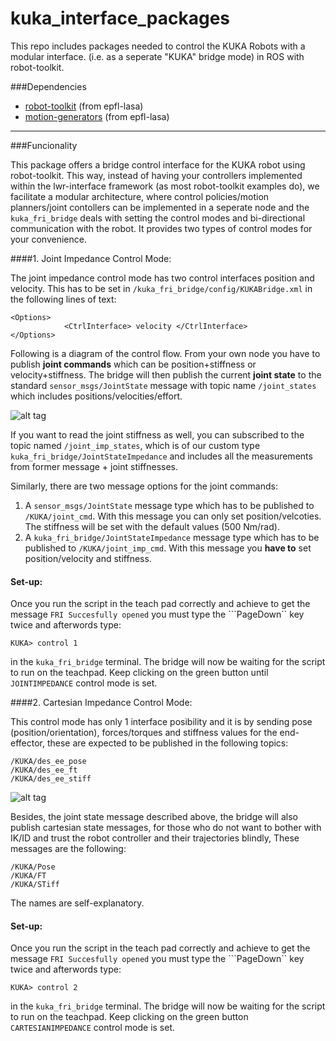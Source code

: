 # kuka_interface_packages
This repo includes packages needed to control the KUKA Robots with a modular interface. (i.e. as a seperate "KUKA" bridge mode) in ROS with robot-toolkit.

###Dependencies
- [robot-toolkit](https://github.com/epfl-lasa/robot-toolkit) (from epfl-lasa)
- [motion-generators](https://github.com/epfl-lasa/motion-generators) (from epfl-lasa)

---
###Funcionality

This package offers a bridge control interface for the KUKA robot using robot-toolkit. This way, instead of having your controllers implemented within the lwr-interface framework (as most robot-toolkit examples do), we facilitate a modular architecture, where control policies/motion planners/joint contollers can be implemented in a seperate node and the ```kuka_fri_bridge``` deals with setting the control modes and bi-directional communication with the robot. It provides two types of control modes for your convenience.

####1. Joint Impedance Control Mode:

The joint impedance control mode has two control interfaces position and velocity. This has to be set in ```/kuka_fri_bridge/config/KUKABridge.xml``` in the following lines of text:
```
<Options>
            <CtrlInterface> velocity </CtrlInterface>
</Options>
```
Following is a diagram of the control flow. From your own node you have to publish **joint commands** which can be position+stiffness or velocity+stiffness. The bridge will then publish the current **joint state** to the standard ```sensor_msgs/JointState``` message with topic name ```/joint_states``` which includes positions/velocities/effort. 

![alt tag](https://cloud.githubusercontent.com/assets/761512/10713622/224bc630-7ac1-11e5-96cd-ef2b83aa87cb.png)

If you want to read the joint stiffness as well, you can subscribed to the topic named ```/joint_imp_states```, which is of our custom type ```kuka_fri_bridge/JointStateImpedance``` and includes all the measurements from former message + joint stiffnesses.

Similarly, there are two message options for the joint commands:  
  1. A ```sensor_msgs/JointState``` message type which has to be published  to ```/KUKA/joint_cmd```. With this message you can only set position/velcoties. The stiffness will be set with the default values (500 Nm/rad).
  2. A ```kuka_fri_bridge/JointStateImpedance``` message type which has to be published to ```/KUKA/joint_imp_cmd```. With this message you **have to** set position/velocity and stiffness. 
  
#### Set-up:
Once you run the script in the teach pad correctly and achieve to get the message ```FRI Succesfully opened``` you must type the ```PageDown`` key twice and afterwords type:
```
KUKA> control 1
```
in the ```kuka_fri_bridge``` terminal.  The bridge will now be waiting for the script to run on the teachpad. Keep clicking on the green button until ```JOINTIMPEDANCE``` control mode is set.

####2. Cartesian Impedance Control Mode: 

This control mode has only 1 interface posibility and it is by sending pose (position/orientation), forces/torques and stiffness values for the end-effector, these are expected to be published in the following topics:
  ```
  /KUKA/des_ee_pose
  /KUKA/des_ee_ft
  /KUKA/des_ee_stiff
  ```
![alt tag](https://cloud.githubusercontent.com/assets/761512/10713605/6167fbfa-7ac0-11e5-95c9-523ffbbf7db5.png)

Besides, the joint state message described above, the bridge will also publish cartesian state messages, for those who do not want to bother with IK/ID and trust the robot controller and their trajectories blindly, These messages are the following:
  ```
  /KUKA/Pose
  /KUKA/FT
  /KUKA/STiff
  ```
The names are self-explanatory.

#### Set-up:
Once you run the script in the teach pad correctly and achieve to get the message ```FRI Succesfully opened``` you must type the ```PageDown`` key twice and afterwords type:
```
KUKA> control 2
```
in the ```kuka_fri_bridge``` terminal.  The bridge will now be waiting for the script to run on the teachpad. Keep clicking on the green button ```CARTESIANIMPEDANCE``` control mode is set.

